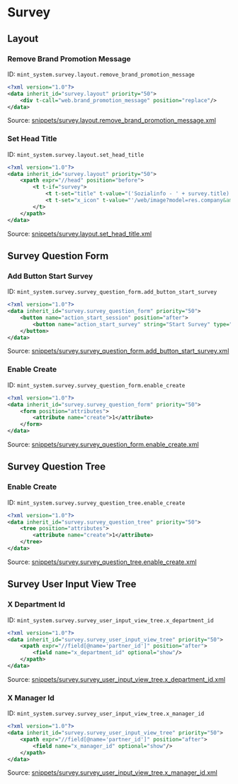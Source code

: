 # Survey
## Layout  
### Remove Brand Promotion Message  
ID: `mint_system.survey.layout.remove_brand_promotion_message`  
```xml
<?xml version="1.0"?>
<data inherit_id="survey.layout" priority="50">
    <div t-call="web.brand_promotion_message" position="replace"/>
</data>

```
Source: [snippets/survey.layout.remove_brand_promotion_message.xml](https://github.com/Mint-System/Odoo-Build/tree/16.0/snippets/survey.layout.remove_brand_promotion_message.xml)

### Set Head Title  
ID: `mint_system.survey.layout.set_head_title`  
```xml
<?xml version="1.0"?>
<data inherit_id="survey.layout" priority="50">
    <xpath expr="//head" position="before">
        <t t-if="survey">
            <t t-set="title" t-value="('Sozialinfo - ' + survey.title) if survey else 'Odoo'"/>
            <t t-set="x_icon" t-value="'/web/image?model=res.company&amp;id=1&amp;field=favicon'"/>
        </t>
    </xpath>
</data>

```
Source: [snippets/survey.layout.set_head_title.xml](https://github.com/Mint-System/Odoo-Build/tree/16.0/snippets/survey.layout.set_head_title.xml)

## Survey Question Form  
### Add Button Start Survey  
ID: `mint_system.survey.survey_question_form.add_button_start_survey`  
```xml
<?xml version="1.0"?>
<data inherit_id="survey.survey_question_form" priority="50">
    <button name="action_start_session" position="after">
        <button name="action_start_survey" string="Start Survey" type="object" attrs="{'invisible': [('state', '=', 'draft')]}"/>
    </button>
</data>

```
Source: [snippets/survey.survey_question_form.add_button_start_survey.xml](https://github.com/Mint-System/Odoo-Build/tree/16.0/snippets/survey.survey_question_form.add_button_start_survey.xml)

### Enable Create  
ID: `mint_system.survey.survey_question_form.enable_create`  
```xml
<?xml version="1.0"?>
<data inherit_id="survey.survey_question_form" priority="50">
    <form position="attributes">
        <attribute name="create">1</attribute>
    </form>
</data>

```
Source: [snippets/survey.survey_question_form.enable_create.xml](https://github.com/Mint-System/Odoo-Build/tree/16.0/snippets/survey.survey_question_form.enable_create.xml)

## Survey Question Tree  
### Enable Create  
ID: `mint_system.survey.survey_question_tree.enable_create`  
```xml
<?xml version="1.0"?>
<data inherit_id="survey.survey_question_tree" priority="50">
    <tree position="attributes">
        <attribute name="create">1</attribute>
    </tree>
</data>

```
Source: [snippets/survey.survey_question_tree.enable_create.xml](https://github.com/Mint-System/Odoo-Build/tree/16.0/snippets/survey.survey_question_tree.enable_create.xml)

## Survey User Input View Tree  
### X Department Id  
ID: `mint_system.survey.survey_user_input_view_tree.x_department_id`  
```xml
<?xml version="1.0"?>
<data inherit_id="survey.survey_user_input_view_tree" priority="50">
    <xpath expr="//field[@name='partner_id']" position="after">
        <field name="x_department_id" optional="show"/>
    </xpath>
</data>

```
Source: [snippets/survey.survey_user_input_view_tree.x_department_id.xml](https://github.com/Mint-System/Odoo-Build/tree/16.0/snippets/survey.survey_user_input_view_tree.x_department_id.xml)

### X Manager Id  
ID: `mint_system.survey.survey_user_input_view_tree.x_manager_id`  
```xml
<?xml version="1.0"?>
<data inherit_id="survey.survey_user_input_view_tree" priority="50">
    <xpath expr="//field[@name='partner_id']" position="after">
        <field name="x_manager_id" optional="show"/>
    </xpath>
</data>

```
Source: [snippets/survey.survey_user_input_view_tree.x_manager_id.xml](https://github.com/Mint-System/Odoo-Build/tree/16.0/snippets/survey.survey_user_input_view_tree.x_manager_id.xml)

